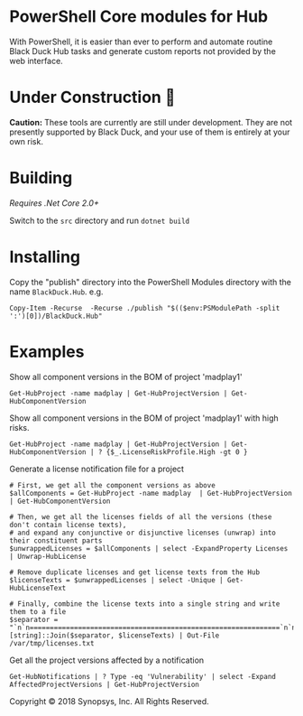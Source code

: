 # PowerShell Core modules for Hub

With PowerShell, it is easier than ever to perform and automate routine Black Duck Hub tasks and generate custom reports not provided by the web interface.

# Under Construction :construction:
**Caution:** These tools are currently are still under development. They are not presently supported by Black Duck, and your use of them is entirely at your own risk.

# Building
*Requires .Net Core 2.0+*

Switch to the `src` directory and run `dotnet build`

# Installing

Copy the "publish" directory into the PowerShell Modules directory with the name `BlackDuck.Hub`. e.g.

```
Copy-Item -Recurse  -Recurse ./publish "$(($env:PSModulePath -split ':')[0])/BlackDuck.Hub" 
```

# Examples

Show all component versions in the BOM of project 'madplay1'
```
Get-HubProject -name madplay | Get-HubProjectVersion | Get-HubComponentVersion 
```

Show all component versions in the BOM of project 'madplay1' with high risks.
```
Get-HubProject -name madplay | Get-HubProjectVersion | Get-HubComponentVersion | ? {$_.LicenseRiskProfile.High -gt 0 }     
```

Generate a license notification file for a project
```
# First, we get all the component versions as above
$allComponents = Get-HubProject -name madplay  | Get-HubProjectVersion | Get-HubComponentVersion

# Then, we get all the licenses fields of all the versions (these don't contain license texts),
# and expand any conjunctive or disjunctive licenses (unwrap) into their constituent parts
$unwrappedLicenses = $allComponents | select -ExpandProperty Licenses | Unwrap-HubLicense 

# Remove duplicate licenses and get license texts from the Hub
$licenseTexts = $unwrappedLicenses | select -Unique | Get-HubLicenseText

# Finally, combine the license texts into a single string and write them to a file
$separator = "`n`n==============================================================`n`n"
[string]::Join($separator, $licenseTexts) | Out-File /var/tmp/licenses.txt 
```

Get all the project versions affected by a notification
```
Get-HubNotifications | ? Type -eq 'Vulnerability' | select -Expand AffectedProjectVersions | Get-HubProjectVersion
```

Copyright © 2018 Synopsys, Inc. All Rights Reserved.